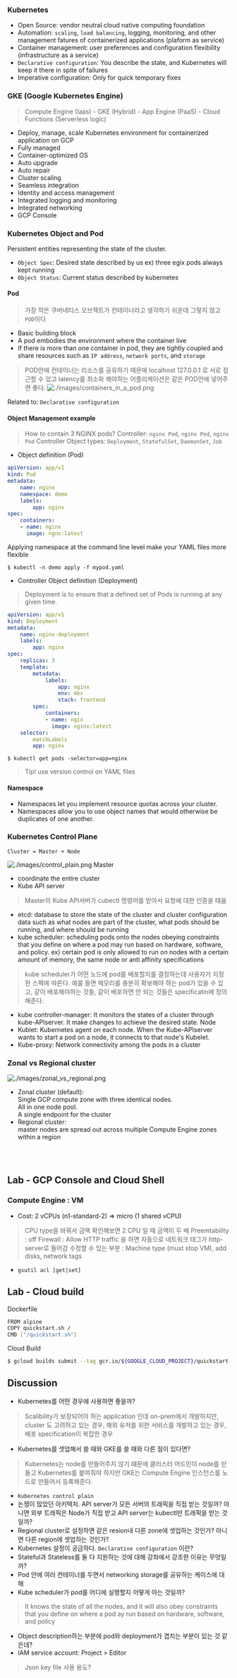 ### Kubernetes
- Open Source: vendor neutral cloud native computing foundation
- Automation: `scaling`, `load balancing`, logging, monitoring, and other management fatures of containerized applications (plaform as service)
- Container management: user preferences and configuration flexibility (infrastructure as a service)
- `Declarative configuration`: You describe the state, and Kubernetes will keep it there in spite of failures
- Imperative configuration: Only for quick temporary fixes

### GKE (Google Kubernetes Engine)
> Compute Engine (Iaas) - GKE (Hybrid) - App Engine (PaaS) - Cloud Functions (Serverless logic)
- Deploy, manage, scale Kubernetes environment for containerized application on GCP
- Fully managed
- Container-optimized OS
- Auto upgrade
- Auto repair
- Cluster scaling
- Seamless integration
- Identity and access management
- Integrated logging and monitoring
- Integrated networking
- GCP Console

### Kubernetes Object and Pod
Persistent entities representing the state of the cluster.
- `Object Spec`: Desired state described by us ex) three egix pods always kept running
- `Object Status`: Current status described by kubernetes
#### Pod
> 가장 작은 쿠버네티스 오브젝트가 컨테이너라고 생각하기 쉬운데 그렇지 않고 `POD`이다
- Basic building block
- A pod embodies the environment where the container live
- If there is more than one container in pod, they are tightly coupled and share resources such as `IP address`, `network ports`, and `storage`
> POD안에 컨테이너는 리소스를 공유하기 때문에 localhost 127.0.0.1 로 서로 접근할 수 있고 latency를 최소화 해야하는 어플리케이션은 같은 POD안에 넣어주면 좋다.
![./images/containers_in_a_pod.png](./images/containers_in_a_pod.png)

Related to: `Declarative configuration`
#### Object Management example
> How to contain 3 NGINX pods?
> Controller: `nginx Pod`, `nginx Pod`, `nginx Pod`
> Controller Object types: `Deployment`, `StatefulSet`, `DaemonSet`, `Job`
- Object definition (Pod)
~~~yaml
apiVersion: app/v1
kind: Pod
metadata:
    name: nginx
    namespace: demo
    labels:
        app: nginx        
spec:
    containers:
    - name: nginx
      image: ngnx:latest
~~~
Applying namespace at the command line level make your YAML files more flexible
~~~
$ kubectl -n demo apply -f mypod.yaml
~~~

- Controller Object definition (Deployment)
> Deployment is to ensure that a defined set of Pods is running at any given time.
~~~yaml
apiVersion: app/v1
kind: Deployment
metadata:
    name: nginx-deployment
    labels:
        app: nginx
spec:
    replicas: 3
    template:
        metadata:
            labels:
                app: nginx
                env: dev
                stack: frontend
        spec:
            containers:
            - name: ngix
              image: nginx:latest
    selector:
        matchLabels
        app: nginx
~~~
~~~
$ kubectl get pods -selector=app=nginx
~~~
> Tip! use version control on YAML files

#### Namespace
- Namespaces let you implement resource quotas across your cluster.
- Namespaces allow you to use object names that would otherwise be duplicates of one another.

### Kubernetes Control Plane
~~~
Cluster = Master + Node
~~~
![./images/control_plain.png](./images/control_plain.png)
Master
- coordinate the entire cluster
- Kube API server
> Master의 Kube API서버가 cubectl 명령어를 받아서 요청에 대한 인증을 태움
- etcd: database to store the state of the cluster and cluster configuration data such as what nodes are part of the cluster, what pods should be running, and where should be running
- kube scheduler: scheduling pods onto the nodes obeying constraints that you define on where a pod may run based on hardware, software, and policy. ex) certain pod is only allowed to run on nodes with a certain amount of memory, the same node or anti affinity specifications
> kube scheduler가 어떤 노드에 pod를 배포할지를 결정하는데 사용자가 지정한 스펙에 따른다. 예를 들면 메모리를 충분히 확보해야 하는 pod가 있을 수 있고, 같이 배포해야하는 것들, 같이 배포하면 안 되는 것들은 specificatin에 정의해준다.
- kube controller-manager: It monitors the states of a cluster through kube-APIserver. It make changes to achieve the desired state.
Node
- Kublet: Kubernetes agent on each node. When the Kube-APIserver wants to start a pod on a node, it connects to that node's Kubelet.
- Kube-proxy: Network connectivity among the pods in a cluster

### Zonal vs Regional cluster
![./images/zonal_vs_regional.png](./images/zonal_vs_regional.png)
- Zonal cluster (default): <br>
Single GCP compute zone with three identical nodes. <br>
All in one node pool.<br>
A single endpoint for the cluster<br>
- Regional cluster: <br>
master nodes are spread out across multiple Compute Engine zones within a region<br>
<br>
<br>

## Lab - GCP Console and Cloud Shell
### Compute Engine : VM
- Cost: 2 vCPUs (n1-standard-2) => micro (1 shared vCPU)
> CPU type을 바꿔서 금액 확인해보면 2 CPU 일 때 금액이 두 배
> Preemtability : off
> Firewall : Allow HTTP traffic 을 하면 자동으로 네트워크 태그가 http-server로 들어감
> 수정할 수 있는 부분 : Machine type (must stop VM), add disks, network tags
- `gsutil acl [get|set]`

## Lab - Cloud build
Dockerfile
~~~bash
FROM alpine
COPY quickstart.sh /
CMD ["/quickstart.sh"]
~~~
Cloud Build
~~~bash
$ gcloud builds submit --tag gcr.io/${GOOGLE_CLOUD_PROJECT}/quickstart-image .
~~~

## Discussion
- Kubernetes를 어떤 경우에 사용하면 좋을까?
> Scalibility가 보장되어야 하는 application 인데 on-prem에서 개발하지만, cluster 도 고려하고 있는 경우, 해외 유저를 위한 서비스를 개발하고 있는 경우, 배포 specification이 복잡한 경우
- Kubernetes를 셋업해서 쓸 때와 GKE를 쓸 때와 다른 점이 있다면?
> Kubernetes는 node를 만들어주지 않기 떄문에 클러스터 어드민이 node를 만들고 Kubernetes를 붙여줘야 하지만 GKE는 Compute Engine 인스턴스를 노드로 만들어서 등록해준다.
- `Kubernetes control plain`
- 논쟁이 많았던 아키텍처. API server가 모든 서버의 트래픽을 직접 받는 것일까? 아니면 외부 트래픽은 Node가 직접 받고 API server는 kubectl만 트래픽을 받는 것일까?
- Regional cluster로 설정하면 같은 resion내 다른 zone에 셋업하는 것인가? 아니면 다른 region에 셋업하는 것인가?
- Kubernetes 설정이 궁금하다. `Declarative configuration` 이란?
- Stateful과 Stateless를 둘 다 지원하는 것에 대해 강좌에서 강조한 이유는 무엇일까?
- Pod 안에 여러 컨테이너를 두면서 networking storage를 공유하는 케이스에 대해
- Kube scheduler가 pod를 어디에 실행할지 어떻게 아는 것일까? 
> It knows the state of all the nodes, and it will also obey constraints that you define on where a pod ay run based on hardware, software, and policy
- Object description하는 부분에 pod와 deployment가 겹치는 부분이 있는 것 같은데?
- IAM service account: Project > Editor
> Json key file 사용 용도?